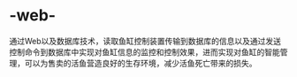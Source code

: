 # -web-
通过Web以及数据库技术，读取鱼缸控制装置传输到数据库的信息以及通过发送控制命令到数据库中实现对鱼缸信息的监控和控制效果，进而实现对鱼缸的智能管理，可以为售卖的活鱼营造良好的生存环境，减少活鱼死亡带来的损失。
